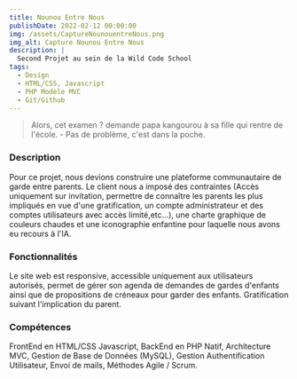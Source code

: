 ```yaml
---
title: Nounou Entre Nous
publishDate: 2022-02-12 00:00:00
img: /assets/CaptureNounouentreNous.png
img_alt: Capture Nounou Entre Nous
description: |
  Second Projet au sein de la Wild Code School
tags:
  - Design
  - HTML/CSS, Javascript
  - PHP Modèle MVC
  - Git/Github
---
```


> Alors, cet examen ? demande papa kangourou à sa fille qui rentre de l'école. - Pas de problème, c'est dans la poche.

### Description

Pour ce projet, nous devions construire une plateforme communautaire de garde entre parents.
Le client nous a imposé des contraintes (Accès uniquement sur invitation, permettre de connaître les parents les plus 
impliqués en vue d'une gratification, un compte administrateur et des comptes utilisateurs avec accès limité,etc...),
une charte graphique de couleurs chaudes et une iconographie enfantine pour laquelle nous avons eu recours à l'IA.

### Fonctionnalités

Le site web est responsive, accessible uniquement aux utilisateurs autorisés, permet de gérer son agenda
de demandes de gardes d'enfants ainsi que de propositions de créneaux pour garder des enfants.
Gratification suivant l'implication du parent.

### Compétences

FrontEnd en HTML/CSS Javascript, BackEnd en PHP Natif, Architecture MVC, Gestion de Base de Données (MySQL), 
Gestion Authentification Utilisateur, Envoi de mails, Méthodes Agile / Scrum.
